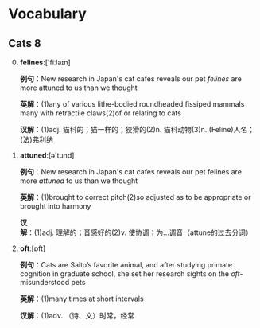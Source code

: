 # Vocabulary

## Cats 8

0. **felines**:['fiːlaɪn]

    **例句**：New research in Japan's cat cafes reveals our pet *felines* are more attuned to us than we thought

    **英解**：(1)any of various lithe-bodied roundheaded fissiped mammals many with retractile claws(2)of or relating to cats

    **汉解**：(1)adj. 猫科的；猫一样的；狡猾的(2)n. 猫科动物(3)n. (Feline)人名；(法)弗利纳

1. **attuned**:[ə'tund]

    **例句**：New research in Japan's cat cafes reveals our pet felines are more *attuned* to us than we thought

    **英解**：(1)brought to correct pitch(2)so adjusted as to be appropriate or brought into harmony

    **汉解**：(1)adj. 理解的；音感好的(2)v. 使协调；为…调音（attune的过去分词）

2. **oft**:[ɒft]

    **例句**：Cats are Saito’s favorite animal, and after studying primate cognition in graduate school, she set her research sights on the *oft*-misunderstood pets

    **英解**：(1)many times at short intervals

    **汉解**：(1)adv. （诗、文）时常，经常

